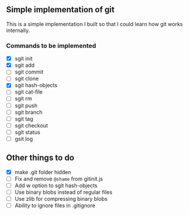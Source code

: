 ## Simple implementation of git
This is a simple implementation I built so that I could learn how git works internally.

### Commands to be implemented
- [x] sgit init
- [x] sgit add
- [ ] sgit commit
- [ ] sgit clone
- [x] sgit hash-objects
- [ ] sgit cat-file
- [ ] sgit rm
- [ ] sgit push
- [ ] sgit branch
- [ ] sgit tag
- [ ] sgit checkout
- [ ] sgit status
- [ ] gsit log

## Other things to do
- [x] make .git folder hidden
- [ ] Fix and remove `@shame` from gitinit.js
- [ ] Add w option to sgit hash-objects
- [ ] Use binary blobs instead of regular files
- [ ] Use zlib for compressing binary blobs
- [ ] Ability to ignore files in .gitignore
